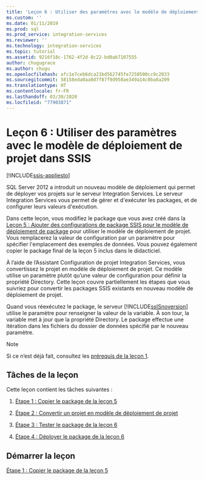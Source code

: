 ```yaml
---
title: 'Leçon 6 : Utiliser des paramètres avec le modèle de déploiement de projet | Microsoft Docs'
ms.custom: ''
ms.date: 01/11/2019
ms.prod: sql
ms.prod_service: integration-services
ms.reviewer: ''
ms.technology: integration-services
ms.topic: tutorial
ms.assetid: 9216f18c-1762-4f2d-8c22-bd0ab7107555
author: chugugrace
ms.author: chugu
ms.openlocfilehash: afc1e7ceb6dca21bd562745fe7250500cc9c2033
ms.sourcegitcommit: 58158eda0aa0d7f87f9d958ae349a14c0ba8a209
ms.translationtype: HT
ms.contentlocale: fr-FR
ms.lasthandoff: 03/30/2020
ms.locfileid: "77903871"
---
```

# <a name="lesson-6-use-parameters-with-the-project-deployment-model-in-ssis"></a>Leçon 6 : Utiliser des paramètres avec le modèle de déploiement de projet dans SSIS

[!INCLUDE[ssis-appliesto](../includes/ssis-appliesto-ssvrpluslinux-asdb-asdw-xxx.md)]



SQL Server 2012 a introduit un nouveau modèle de déploiement qui permet de déployer vos projets sur le serveur Integration Services. Le serveur Integration Services vous permet de gérer et d'exécuter les packages, et de configurer leurs valeurs d'exécution.  
  
Dans cette leçon, vous modifiez le package que vous avez créé dans la [Leçon 5 : Ajouter des configurations de package SSIS pour le modèle de déploiement de package](../integration-services/lesson-5-add-ssis-package-configurations-for-the-package-deployment-model.md) pour utiliser le modèle de déploiement de projet. Vous remplacerez la valeur de configuration par un paramètre pour spécifier l'emplacement des exemples de données. Vous pouvez également copier le package final de la leçon 5 inclus dans le didacticiel.  
  
À l’aide de l’Assistant Configuration de projet Integration Services, vous convertissez le projet en modèle de déploiement de projet. Ce modèle utilise un paramètre plutôt qu’une valeur de configuration pour définir la propriété Directory. Cette leçon couvre partiellement les étapes que vous suivriez pour convertir les packages SSIS existants en nouveau modèle de déploiement de projet.  
  
Quand vous réexécutez le package, le serveur [!INCLUDE[ssISnoversion](../includes/ssisnoversion-md.md)] utilise le paramètre pour renseigner la valeur de la variable. À son tour, la variable met à jour que la propriété Directory. Le package effectue une itération dans les fichiers du dossier de données spécifié par le nouveau paramètre.  
  
> [!NOTE]
> Si ce n’est déjà fait, consultez les [prérequis de la leçon 1](../integration-services/lesson-1-create-a-project-and-basic-package-with-ssis.md#prerequisites).
    
## <a name="lesson-tasks"></a>Tâches de la leçon  
Cette leçon contient les tâches suivantes :  
  
1.  [Étape 1 : Copier le package de la leçon 5](../integration-services/lesson-6-1-copying-the-lesson-5-package.md)  
  
2.  [Étape 2 : Convertir un projet en modèle de déploiement de projet](../integration-services/lesson-6-2-converting-the-project-to-the-project-deployment-model.md)  
  
3.  [Étape 3 : Tester le package de la leçon 6](../integration-services/lesson-6-3-testing-the-lesson-6-package.md)  
  
4.  [Étape 4 : Déployer le package de la leçon 6](../integration-services/lesson-6-4-deploying-the-lesson-6-package.md)  
  
## <a name="start-the-lesson"></a>Démarrer la leçon  
[Étape 1 : Copier le package de la leçon 5](../integration-services/lesson-6-1-copying-the-lesson-5-package.md)  
  
